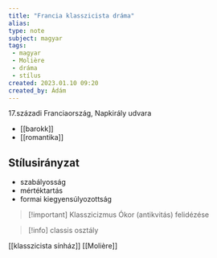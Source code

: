 ```yaml
---
title: "Francia klasszicista dráma"
alias: 
type: note
subject: magyar
tags:
 - magyar
 - Molière
 - dráma
 - stílus
created: 2023.01.10 09:20
created_by: Ádám
---
```

17.századi Franciaország, Napkirály udvara
- [[barokk]]
- [[romantika]]
## Stílusirányzat
- szabályosság
- mértéktartás
- formai kiegyensúlyozottság

>[!important] Klasszicizmus
>Ókor (antikvitás) felidézése

>[!info] classis
>osztály

[[klasszicista sínház]]
[[Molière]] 